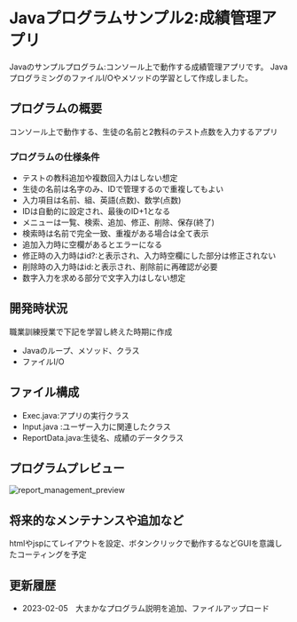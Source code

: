 # Javaプログラムサンプル2:成績管理アプリ
Javaのサンプルプログラム:コンソール上で動作する成績管理アプリです。
JavaプログラミングのファイルI/Oやメソッドの学習として作成しました。

## プログラムの概要
コンソール上で動作する、生徒の名前と2教科のテスト点数を入力するアプリ

### プログラムの仕様条件
* テストの教科追加や複数回入力はしない想定
* 生徒の名前は名字のみ、IDで管理するので重複してもよい
* 入力項目は名前、組、英語(点数)、数学(点数)
* IDは自動的に設定され、最後のID+1となる
* メニューは一覧、検索、追加、修正、削除、保存(終了)
* 検索時は名前で完全一致、重複がある場合は全て表示
* 追加入力時に空欄があるとエラーになる
* 修正時の入力時はid?:と表示され、入力時空欄にした部分は修正されない
* 削除時の入力時はid:と表示され、削除前に再確認が必要
* 数字入力を求める部分で文字入力はしない想定

## 開発時状況
職業訓練授業で下記を学習し終えた時期に作成
* Javaのループ、メソッド、クラス
* ファイルI/O

## ファイル構成
* Exec.java:アプリの実行クラス
* Input.java :ユーザー入力に関連したクラス
* ReportData.java:生徒名、成績のデータクラス

## プログラムプレビュー
![report_management_preview](https://user-images.githubusercontent.com/99540305/216822438-2b039455-ba8e-40bc-9747-80a48e7ef2de.gif)

## 将来的なメンテナンスや追加など
htmlやjspにてレイアウトを設定、ボタンクリックで動作するなどGUIを意識したコーティングを予定

## 更新履歴
* 2023-02-05　大まかなプログラム説明を追加、ファイルアップロード
